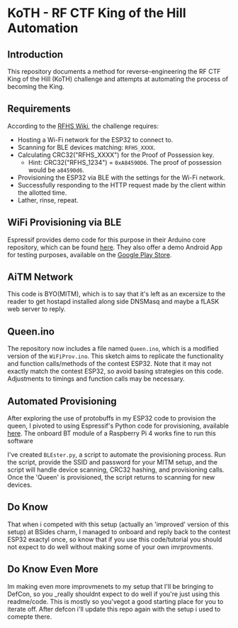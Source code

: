 # KoTH - RF CTF King of the Hill Automation

## Introduction
This repository documents a method for reverse-engineering the RF CTF King of the Hill (KoTH) challenge and attempts at automating the process of becoming the King.

## Requirements
According to the [RFHS Wiki](https://github.com/rfhs/rfhs-wiki/wiki/RF-CTF-King-Of-The-Hill), the challenge requires:

- Hosting a Wi-Fi network for the ESP32 to connect to.
- Scanning for BLE devices matching: `RFHS_XXXX`.
- Calculating CRC32("RFHS_XXXX") for the Proof of Possession key.
  - Hint: CRC32("RFHS_1234") = `0xA84590D6`. The proof of possession would be `a84590d6`.
- Provisioning the ESP32 via BLE with the settings for the Wi-Fi network.
- Successfully responding to the HTTP request made by the client within the allotted time.
- Lather, rinse, repeat.

## WiFi Provisioning via BLE
Espressif provides demo code for this purpose in their Arduino core repository, which can be found [here](https://github.com/espressif/arduino-esp32/blob/master/libraries/WiFiProv/examples/WiFiProv/WiFiProv.ino). They also offer a demo Android App for testing purposes, available on the [Google Play Store](https://play.google.com/store/apps/details?id=com.espressif.provble).

## AiTM Network
This code is BYO(MITM), which is to say that it's left as an excersize to the reader to get hostapd installed along side DNSMasq and maybe a fLASK web server to reply. 

## Queen.ino
The repository now includes a file named `Queen.ino`, which is a modified version of the `WiFiProv.ino`. This sketch aims to replicate the functionality and function calls/methods of the contest ESP32. Note that it may not exactly match the contest ESP32, so avoid basing strategies on this code. Adjustments to timings and function calls may be necessary.

## Automated Provisioning
After exploring the use of protobuffs in my ESP32 code to provision the queen, I pivoted to using Espressif's Python code for provisioning, available [here](https://github.com/espressif/esp-idf/blob/master/tools/esp_prov/esp_prov.py).
The onboard BT module of a Raspberry Pi 4 works fine to run this software

I've created `BLEster.py`, a script to automate the provisioning process. Run the script, provide the SSID and password for your MITM setup, and the script will handle device scanning, CRC32 hashing, and provisioning calls. Once the 'Queen' is provisioned, the script returns to scanning for new devices.

## Do Know

That when i competed with this setup (actually an 'improved' version of this setup) at BSides charm, I managed to onboard and reply back to the contest ESP32 exactyl once, so know that if you use this code/tutorial you should not expect to do well without making some of your own imrprovments. 

## Do Know Even More

Im making even more improvmenets to my setup that I'll be bringing to DefCon, so you _really shouldnt expect to do well if you're just using this readme/code. This is mostly so you'vegot a good starting place for you to iterate off. After defcon i'll update this repo again with the setup i used to comepte there. 
